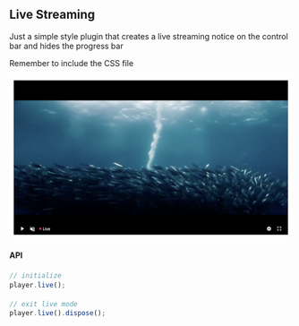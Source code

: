 ## Live Streaming

Just a simple style plugin that creates a live streaming notice on the control bar and hides the progress bar

Remember to include the CSS file

<img src="../../screenshot/live-streaming.png">

#### API

```js
// initialize
player.live();

// exit live mode
player.live().dispose();
```
